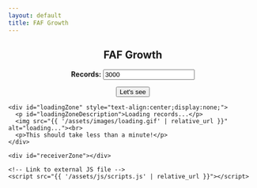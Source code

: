 ```yaml
---
layout: default
title: FAF Growth
---
```


<!doctype html>
<html lang="en">
  <head>
    <meta charset="utf-8">
    <link href="{{ '/assets/css/style.css' | relative_url }}" rel="stylesheet" type="text/css">
    <link rel="icon" href="{{ '/assets/images/favicon.png' | relative_url }}" />
    <title>FAF Growth</title>
  </head>
  <body>
    <div id="description" style="text-align:center;">
      <h2>FAF Growth</h2>
      <p><b>Records:</b>
        <input type="text" placeholder="(optional)" id="records" value="3000">
      </p>
      <p>
        <button onclick="getStatsFromDocument()">Let's see</button>
      </p>
    </div>

    <div id="loadingZone" style="text-align:center;display:none;">
      <p id="loadingZoneDescription">Loading records...</p>
      <img src="{{ '/assets/images/loading.gif' | relative_url }}" alt="loading..."><br>
      <p>This should take less than a minute!</p>
    </div>

    <div id="receiverZone"></div>

    <!-- Link to external JS file -->
    <script src="{{ '/assets/js/scripts.js' | relative_url }}"></script>
  </body>
</html>

